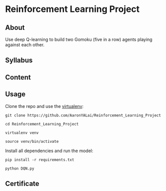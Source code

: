 Reinforcement Learning Project
========


About
--------
Use deep Q-learning to build two Gomoku (five in a row) agents playing against each other.

Syllabus
--------


Content
--------


Usage
--------
Clone the repo and use the [virtualenv](http://www.virtualenv.org/):

    git clone https://github.com/AaronYALai/Reinforcement_Learning_Project

    cd Reinforcement_Learning_Project

    virtualenv venv

    source venv/bin/activate

Install all dependencies and run the model:

    pip install -r requirements.txt

    python DQN.py


Certificate
--------

